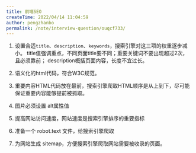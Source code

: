 ```yaml
---
title: 前端SEO
createTime: 2022/04/14 11:04:59
author: pengzhanbo
permalink: /note/interview-question/ouqcf733/
---
```


1. 设置合适`title`、`description`、`keywords`，搜索引擎对这三项的权重逐步减小。
   title值强调重点，不同页面title要不同；重要关键词不要出现超过2次，且必须靠前；
   description概括页面内容，长度不宜过长。

2. 语义化的html代码，符合W3C规范。

3. 重要内容HTML代码放在最前，搜索引擎爬取HTML顺序是从上到下，尽可能保证重要内容能够提前被抓取。

4. 图片必须设置 alt属性值

5. 提高网站访问速度，网站速度是搜索引擎排序的重要指标

6. 准备一个 robot.text 文件，给搜索引擎爬取

7. 为网站生成 sitemap，方便搜索引擎爬取网站需要被收录的页面。
